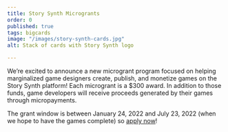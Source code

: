 ```yaml
---
title: Story Synth Microgrants
order: 0
published: true
tags: bigcards
image: "/images/story-synth-cards.jpg"
alt: Stack of cards with Story Synth logo

---
```

We’re excited to announce a new microgrant program focused on helping marginalized game designers create, publish, and monetize games on the Story Synth platform! Each microgrant is a $300 award. In addition to those funds, game developers will receive proceeds generated by their games through micropayments.

The grant window is between January 24, 2022 and July 23, 2022 (when we hope to have the games complete) so [apply now](https://www.bigbadcon.com/story-synth-microgrants/)!